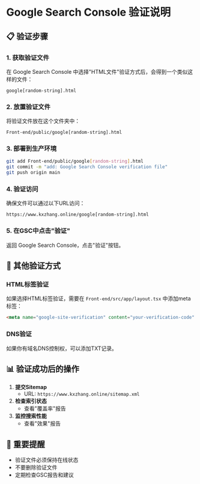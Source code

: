 # Google Search Console 验证说明

## 📋 验证步骤

### 1. 获取验证文件

在 Google Search Console 中选择"HTML文件"验证方式后，会得到一个类似这样的文件：

```
google[random-string].html
```

### 2. 放置验证文件

将验证文件放在这个文件夹中：

```
Front-end/public/google[random-string].html
```

### 3. 部署到生产环境

```bash
git add Front-end/public/google[random-string].html
git commit -m "add: Google Search Console verification file"
git push origin main
```

### 4. 验证访问

确保文件可以通过以下URL访问：

```
https://www.kxzhang.online/google[random-string].html
```

### 5. 在GSC中点击"验证"

返回 Google Search Console，点击"验证"按钮。

## 🔧 其他验证方式

### HTML标签验证

如果选择HTML标签验证，需要在 `Front-end/src/app/layout.tsx` 中添加meta标签：

```html
<meta name="google-site-verification" content="your-verification-code" />
```

### DNS验证

如果你有域名DNS控制权，可以添加TXT记录。

## 📊 验证成功后的操作

1. **提交Sitemap**
   - URL: `https://www.kxzhang.online/sitemap.xml`
2. **检查索引状态**
   - 查看"覆盖率"报告
3. **监控搜索性能**
   - 查看"效果"报告

## 🎯 重要提醒

- 验证文件必须保持在线状态
- 不要删除验证文件
- 定期检查GSC报告和建议
